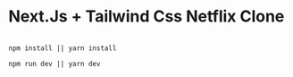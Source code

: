 # Next.Js + Tailwind Css Netflix Clone

```

npm install || yarn install

npm run dev || yarn dev

```
